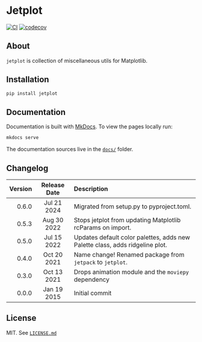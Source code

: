 # Jetplot

[![CI](https://github.com/nirum/jetplot/actions/workflows/ci.yaml/badge.svg?branch=master)](https://github.com/nirum/jetplot/actions/workflows/ci.yaml)
[![codecov](https://codecov.io/gh/nirum/jetplot/branch/master/graph/badge.svg)](https://codecov.io/gh/nirum/jetplot)

## About

`jetplot` is collection of miscellaneous utils for Matplotlib.


## Installation

```bash
pip install jetplot
```

## Documentation

Documentation is built with [MkDocs](https://www.mkdocs.org/). To view the
pages locally run:

```bash
mkdocs serve
```
The documentation sources live in the [`docs/`](docs/) folder.

## Changelog

| Version | Release Date | Description                                                                                                                                                                                                     |
| ------: | :----------: | :-------------------------------------------------------------------------------------------------------------------------------------------------------------------------------------------------------------- |
| 0.6.0   | Jul 21 2024  | Migrated from setup.py to pyproject.toml.                                                                                                                                                     |
| 0.5.3   | Aug 30 2022  | Stops jetplot from updating Matplotlib rcParams on import.                                                                                                                                                     |
| 0.5.0   | Jul 15 2022  | Updates default color palettes, adds new Palette class, adds ridgeline plot.                                                                                                                                                     |
| 0.4.0   | Oct 20 2021  | Name change! Renamed package from `jetpack` to `jetplot`.                                                                                                                                                       |
| 0.3.0   | Oct 13 2021  | Drops animation module and the `moviepy` dependency                                                                                                                                                             |
| 0.0.0   | Jan 19 2015  | Initial commit                                                                                                                                                                                                  |

## License

MIT. See [`LICENSE.md`](./LICENSE.md)
